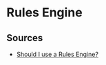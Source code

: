 # Rules Engine

## Sources

* [Should I use a Rules Engine?](https://martinfowler.com/bliki/RulesEngine.html)
